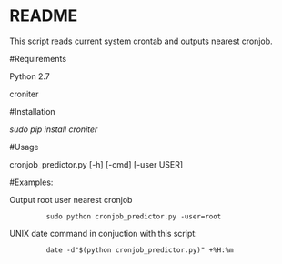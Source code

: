 # README #

This script reads current system crontab and outputs nearest cronjob.

#Requirements

Python 2.7

croniter

#Installation

*sudo pip install croniter*

#Usage

cronjob_predictor.py [-h] [-cmd] [-user USER]

#Examples:

Output root user nearest cronjob

             sudo python cronjob_predictor.py -user=root

UNIX date command in conjuction with this script:

             date -d"$(python cronjob_predictor.py)" +%H:%m